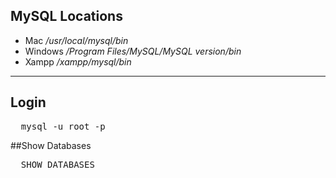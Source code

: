 ## MySQL Locations
* Mac             */usr/local/mysql/bin*
* Windows         */Program Files/MySQL/MySQL _version_/bin*
* Xampp           */xampp/mysql/bin*
<hr>

## Login
<pre>
  mysql -u root -p
</pre>
##Show Databases
<pre>
  SHOW DATABASES
</pre>

